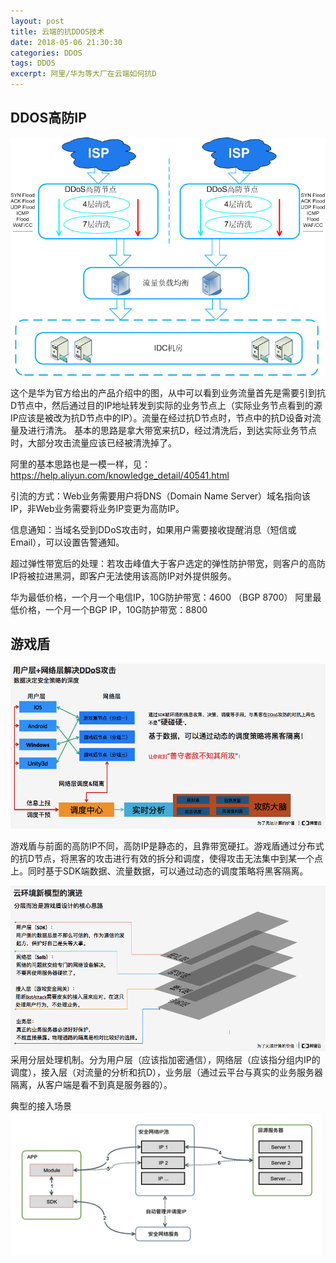 ```yaml
---
layout: post
title: 云端的抗DDOS技术
date: 2018-05-06 21:30:30
categories: DDOS
tags: DDOS
excerpt: 阿里/华为等大厂在云端如何抗D
---
```



## DDOS高防IP
![image](\assets\ddos\1.png)


这个是华为官方给出的产品介绍中的图，从中可以看到业务流量首先是需要引到抗D节点中，然后通过目的IP地址转发到实际的业务节点上（实际业务节点看到的源IP应该是被改为抗D节点中的IP）。流量在经过抗D节点时，节点中的抗D设备对流量及进行清洗。
基本的思路是拿大带宽来抗D，经过清洗后，到达实际业务节点时，大部分攻击流量应该已经被清洗掉了。  

阿里的基本思路也是一模一样，见：https://help.aliyun.com/knowledge_detail/40541.html

引流的方式：Web业务需要用户将DNS（Domain Name Server）域名指向该IP，非Web业务需要将业务IP变更为高防IP。  
  
信息通知：当域名受到DDoS攻击时，如果用户需要接收提醒消息（短信或Email），可以设置告警通知。  

超过弹性带宽后的处理：若攻击峰值大于客户选定的弹性防护带宽，则客户的高防IP将被拉进黑洞，即客户无法使用该高防IP对外提供服务。  

华为最低价格，一个月一个电信IP，10G防护带宽：4600 （BGP 8700）
阿里最低价格，一个月一个BGP IP，10G防护带宽：8800



## 游戏盾
![image](\assets\ddos\2.png)

游戏盾与前面的高防IP不同，高防IP是静态的，且靠带宽硬扛。游戏盾通过分布式的抗D节点，将黑客的攻击进行有效的拆分和调度，使得攻击无法集中到某一个点上。同时基于SDK端数据、流量数据，可以通过动态的调度策略将黑客隔离。

![image](\assets\ddos\3.png)
采用分层处理机制。分为用户层（应该指加密通信），网络层（应该指分组内IP的调度），接入层（对流量的分析和抗D），业务层（通过云平台与真实的业务服务器隔离，从客户端是看不到真是服务器的）。

典型的接入场景  
![image](\assets\ddos\4.png)

